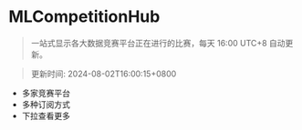 # MLCompetitionHub

> 一站式显示各大数据竞赛平台正在进行的比赛，每天 16:00 UTC+8 自动更新。
  
> 更新时间: 2024-08-02T16:00:15+0800 

* 多家竞赛平台
* 多种订阅方式
* 下拉查看更多